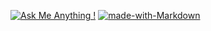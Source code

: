 [![Ask Me Anything !](https://img.shields.io/badge/Ask%20me-anything-1abc9c.svg)](https://GitHub.com/gfarcas) [![made-with-Markdown](https://img.shields.io/badge/Made%20with-Markdown-1f425f.svg)](http://commonmark.org)


